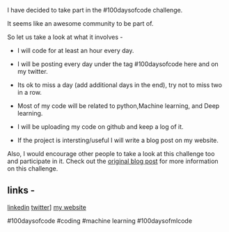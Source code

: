 I have decided to take part in the #100daysofcode challenge.

It seems like an awesome community to be part of.

So let us take a look at what it involves - 

- I will code for at least an hour every day.

- I will be posting every day under the tag #100daysofcode here and on my twitter.

- Its ok to miss a day (add additional days in the end), try not to miss two in a row.

- Most of my code will be related to python,Machine learning, and Deep learning.

- I will be uploading my code on github and keep a log of it. 

- If the project is intersting/useful I will write a blog post on my website.


Also, I would encourage other people to take a look at this challenge too and participate in it.
Check out the [original blog post](https://www.freecodecamp.org/news/join-the-100daysofcode-556ddb4579e4/) for more information on this challenge.

## links - 

[linkedin](https://www.linkedin.com/in/nagarajbhat12/)
[twitter](https://twitter.com/nagarajbhat92)]
[my website](https://www.nagarajbhat.com)

#100daysofcode #coding #machine learning #100daysofmlcode






